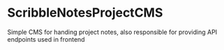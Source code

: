 # ScribbleNotesProjectCMS
Simple CMS for handing project notes, also responsible for providing API endpoints used in frontend

